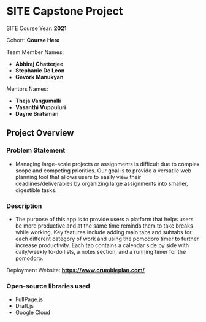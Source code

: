 # SITE Capstone Project

SITE Course Year: **2021**

Cohort: **Course Hero**

Team Member Names:
- **Abhiraj Chatterjee**
- **Stephanie De Leon**
- **Gevork Manukyan**

Mentors Names: 
- **Theja Vangumalli**
- **Vasanthi Vuppuluri**
- **Dayne Bratsman**

## Project Overview

### Problem Statement
  - Managing large-scale projects or assignments is difficult due to complex scope and competing priorities. Our goal is to provide a versatile web planning tool that allows users to easily view their deadlines/deliverables by organizing large assignments into smaller, digestible tasks.

### Description
  - The purpose of this app is to provide users a platform that helps users be more productive and at the same time reminds them to take breaks while working. Key features include adding main tabs and subtabs for each different category of work and using the pomodoro timer to further increase productivity. Each tab contains a calendar side by side with daily/weekly to-do lists, a notes section, and a running timer for the pomodoro.

Deployment Website: **https://www.crumbleplan.com/**

### Open-source libraries used

- FullPage.js
- Draft.js
- Google Cloud
